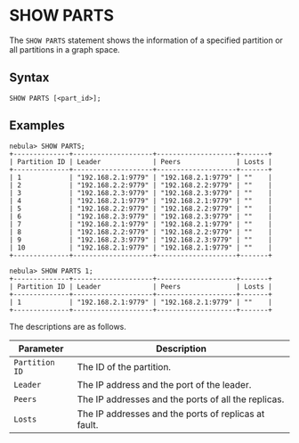 # SHOW PARTS

The `SHOW PARTS` statement shows the information of a specified partition or all partitions in a graph space.

## Syntax

```ngql
SHOW PARTS [<part_id>];
```

## Examples

```ngql
nebula> SHOW PARTS;
+--------------+--------------------+--------------------+-------+
| Partition ID | Leader             | Peers              | Losts |
+--------------+--------------------+--------------------+-------+
| 1            | "192.168.2.1:9779" | "192.168.2.1:9779" | ""    |
| 2            | "192.168.2.2:9779" | "192.168.2.2:9779" | ""    |
| 3            | "192.168.2.3:9779" | "192.168.2.3:9779" | ""    |
| 4            | "192.168.2.1:9779" | "192.168.2.1:9779" | ""    |
| 5            | "192.168.2.2:9779" | "192.168.2.2:9779" | ""    |
| 6            | "192.168.2.3:9779" | "192.168.2.3:9779" | ""    |
| 7            | "192.168.2.1:9779" | "192.168.2.1:9779" | ""    |
| 8            | "192.168.2.2:9779" | "192.168.2.2:9779" | ""    |
| 9            | "192.168.2.3:9779" | "192.168.2.3:9779" | ""    |
| 10           | "192.168.2.1:9779" | "192.168.2.1:9779" | ""    |
+--------------+--------------------+--------------------+-------+

nebula> SHOW PARTS 1;
+--------------+--------------------+--------------------+-------+
| Partition ID | Leader             | Peers              | Losts |
+--------------+--------------------+--------------------+-------+
| 1            | "192.168.2.1:9779" | "192.168.2.1:9779" | ""    |
+--------------+--------------------+--------------------+-------+
```

The descriptions are as follows.

| Parameter      | Description                                          |
| -              | -                                                    |
| `Partition ID` | The ID of the partition.                             |
| `Leader`       | The IP address and the port of the leader.           |
| `Peers`        | The IP addresses and the ports of all the replicas.  |
| `Losts`        | The IP addresses and the ports of replicas at fault. |
